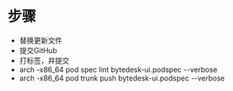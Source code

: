 # 步骤

- 替换更新文件
- 提交GitHub
- 打标签，并提交
- arch -x86_64 pod spec lint bytedesk-ui.podspec --verbose
- arch -x86_64 pod trunk push bytedesk-ui.podspec --verbose
